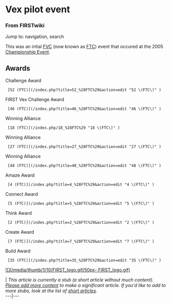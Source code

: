 # Vex pilot event

### From FIRSTwiki

Jump to: navigation, search

This was an intial [FVC](/index.php/Vex "Vex" ) (now known as
[FTC](/index.php/FTC "FTC" )) event that occured at the 2005 [Championship
Event](/index.php/Championship_Event "Championship Event" ).


##  Awards

Challenge Award

     [52 (FTC)](/index.php?title=52_%28FTC%29&action=edit "52 \(FTC\)" )
FIRST Vex Challenge Award

     [46 (FTC)](/index.php?title=46_%28FTC%29&action=edit "46 \(FTC\)" )
Winning Alliance

     [18 (FTC)](/index.php/18_%28FTC%29 "18 \(FTC\)" )
Winning Alliance

     [27 (FTC)](/index.php?title=27_%28FTC%29&action=edit "27 \(FTC\)" )
Winning Alliance

     [48 (FTC)](/index.php?title=48_%28FTC%29&action=edit "48 \(FTC\)" )
Amaze Award

     [4 (FTC)](/index.php?title=4_%28FTC%29&action=edit "4 \(FTC\)" )
Connect Award

     [5 (FTC)](/index.php?title=5_%28FTC%29&action=edit "5 \(FTC\)" )
Think Award

     [2 (FTC)](/index.php?title=2_%28FTC%29&action=edit "2 \(FTC\)" )
Create Award

     [7 (FTC)](/index.php?title=7_%28FTC%29&action=edit "7 \(FTC\)" )
Build Award

     [35 (FTC)](/index.php?title=35_%28FTC%29&action=edit "35 \(FTC\)" )

[![](/media/thumb/1/10/FIRST_logo.gif/50px-
FIRST_logo.gif)](/index.php/Image:FIRST_logo.gif "" )

|  _This article is currently a stub (a short article without much content).
[Please add more
content](http://www.firstwiki.net/index.php?title=Vex_pilot_event&action=edit
"http://www.firstwiki.net/index.php?title=Vex_pilot_event&action=edit" ) to
make a significant article. If you'd like to add to more stubs, look at the
list of [short articles](/index.php/Special:Shortpages "Special:Shortpages"
)._  
---|---  
  
